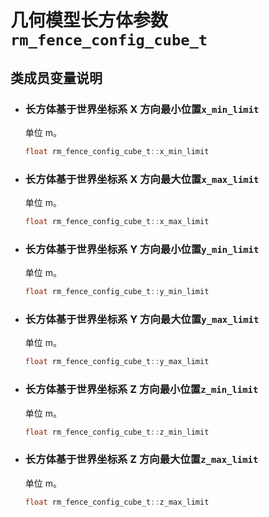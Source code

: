 # 几何模型长方体参数`rm_fence_config_cube_t`

## 类成员变量说明

- ### 长方体基于世界坐标系 X 方向最小位置`x_min_limit`

    单位 m。

    ```C  
    float rm_fence_config_cube_t::x_min_limit
    ```

- ### 长方体基于世界坐标系 X 方向最大位置`x_max_limit`

    单位 m。

    ```C  
    float rm_fence_config_cube_t::x_max_limit
    ```

- ### 长方体基于世界坐标系 Y 方向最小位置`y_min_limit`

    单位 m。

    ```C  
    float rm_fence_config_cube_t::y_min_limit
    ```

- ### 长方体基于世界坐标系 Y 方向最大位置`y_max_limit`

    单位 m。

    ```C  
    float rm_fence_config_cube_t::y_max_limit
    ```

- ### 长方体基于世界坐标系 Z 方向最小位置`z_min_limit`

    单位 m。

    ```C  
    float rm_fence_config_cube_t::z_min_limit
    ```

- ### 长方体基于世界坐标系 Z 方向最大位置`z_max_limit`

    单位 m。

    ```C  
    float rm_fence_config_cube_t::z_max_limit
    ```
